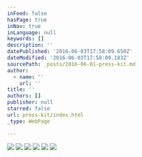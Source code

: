 ```yaml
---
inFeed: false
hasPage: true
inNav: true
inLanguage: null
keywords: []
description: ''
datePublished: '2016-06-03T17:58:09.650Z'
dateModified: '2016-06-03T17:58:09.183Z'
sourcePath: _posts/2016-06-01-press-kit.md
author:
  - name: ''
    url: ''
title: ''
authors: []
publisher: null
starred: false
url: press-kit/index.html
_type: WebPage

---
```

![](https://the-grid-user-content.s3-us-west-2.amazonaws.com/2f4f4ec5-ddb3-4fe7-9a9c-bd161ca14ec6.jpg)
![](https://s3-us-west-2.amazonaws.com/the-grid-img/p/e12ccf9b2c18a47b84e9b1fc484d99b9f201d96e.jpg)
![](https://the-grid-user-content.s3-us-west-2.amazonaws.com/a0ca0022-a8c2-4659-8d08-a99da2c2bcc8.jpg)
![](https://s3-us-west-2.amazonaws.com/the-grid-img/p/1a907a1e61ea5f0b674ad396649fabbdc2e0e1f9.jpg)
![](https://the-grid-user-content.s3-us-west-2.amazonaws.com/b2760c7f-b992-429f-b98d-759c50952ceb.jpg)
![](https://s3-us-west-2.amazonaws.com/the-grid-img/p/05b6f9b05ce0ce6240120c87a02f2c3bbd7eddfb.jpg)